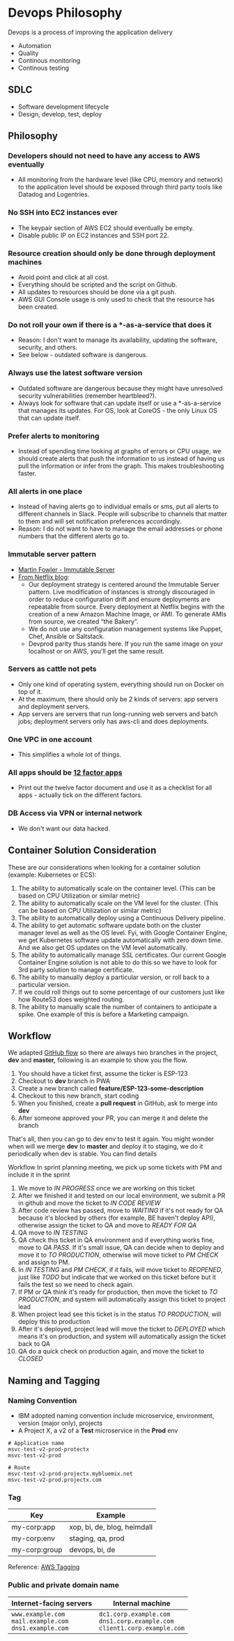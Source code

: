 # Devops Philosophy

Devops is a process of improving the application delivery

- Automation
- Quality 
- Continous monitoring
- Continous testing

## SDLC

- Software development lifecycle
- Design, develop, test, deploy

## Philosophy

### Developers should not need to have any access to AWS eventually 

- All monitoring from the hardware level (like CPU, memory and network) to the application level should be exposed through third party tools like Datadog and Logentries.

### No SSH into EC2 instances ever

- The keypair section of AWS EC2 should eventually be empty.
- Disable public IP on EC2 instances and SSH port 22.

### Resource creation should only be done through deployment machines

- Avoid point and click at all cost.
- Everything should be scripted and the script on Github.
- All updates to resources should be done via a git push.
- AWS GUI Console usage is only used to check that the resource has been created.

### Do not roll your own if there is a *-as-a-service that does it

- Reason: I don't want to manage its availability, updating the software, security, and others.
- See below - outdated software is dangerous.

### Always use the latest software version

- Outdated software are dangerous because they might have unresolved security vulnerabilities (remember heartbleed?).
- Always look for software that can update itself or use a *-as-a-service that manages its updates. For OS, look at CoreOS - the only Linux OS that can update itself.

### Prefer alerts to monitoring

- Instead of spending time looking at graphs of errors or CPU usage, we should create alerts that push the information to us instead of having us pull the information or infer from the graph. This makes troubleshooting faster.

### All alerts in one place

- Instead of having alerts go to individual emails or sms, put all alerts to different channels in Slack. People will subscribe to channels that matter to them and will set notification preferences accordingly.
- Reason: I do not want to have to manage the email addresses or phone numbers that the different alerts go to.

### Immutable server pattern

- [Martin Fowler - Immutable Server](https://martinfowler.com/bliki/ImmutableServer.html)
- [From Netflix blog](http://techblog.netflix.com/2016/03/how-we-build-code-at-netflix.html):
    - Our deployment strategy is centered around the Immutable Server pattern. Live modification of instances is strongly discouraged in order to reduce configuration drift and ensure deployments are repeatable from source. Every deployment at Netflix begins with the creation of a new Amazon Machine Image, or AMI. To generate AMIs from source, we created “the Bakery”.
    - We do not use any configuration management systems like Puppet, Chef, Ansible or Saltstack.
    - Devprod parity thus stands here. If you run the same image on your localhost or on AWS, you'll get the same result.

### Servers as cattle not pets

- Only one kind of operating system, everything should run on Docker on top of it.
- At the maximum, there should only be 2 kinds of servers: app servers and deployment servers.
- App servers are servers that run long-running web servers and batch jobs; deployment servers only has aws-cli and does deployments.

### One VPC in one account

- This simplifies a whole lot of things.

### All apps should be [12 factor apps](https://12factor.net/)

- Print out the twelve factor document and use it as a checklist for all apps - actually tick on the different factors.

### DB Access via VPN or internal network

- We don't want our data hacked.

## Container Solution Consideration

These are our considerations when looking for a container solution (example: Kubernetes or ECS):

1. The ability to automatically scale on the container level. (This can be based on CPU Utilization or similar metric)
2. The ability to automatically scale on the VM level for the cluster. (This can be based on CPU Utilization or similar metric)
3. The ability to automatically deploy using a Continuous Delivery pipeline.
4. The ability to get automatic software update both on the cluster manager level as well as the OS level. Fyi, with Google Container Engine, we get Kubernetes software update automatically with zero down time. And we also get OS updates on the VM level automatically.
5. The ability to automatically manage SSL certificates. Our current Google Container Engine solution is not able to do this so we have to look for 3rd party solution to manage certificate.
6. The ability to manually deploy a particular version, or roll back to a particular version.
7. If we could roll things out to some percentage of our customers just like how Route53 does weighted routing.
8. The ability to manually scale the number of containers to anticipate a spike. One example of this is before a Marketing campaign.

## Workflow

We adapted [GitHub flow](https://guides.github.com/introduction/flow/) so there are always two branches in the project, **dev** and **master,** following is an example to show you the flow.

1. You should have a ticket first, assume the ticker is ESP-123
2. Checkout to **dev** branch in PWA
3. Create a new branch called **feature/ESP-123-some-description**
4. Checkout to this new branch, start coding
5. When you finished, create a **pull request** in GitHub, ask to merge into **dev**
6. After someone approved your PR, you can merge it and delete the branch

That's all, then you can go to dev env to test it again. You might wonder when will we merge **dev** to **master** and deploy it to staging, we do it periodically when dev is stable. You can find details

Workflow In sprint planning meeting, we pick up some tickets with PM and include it in the sprint

1. We move to *IN PROGRESS* once we are working on this ticket
2. After we finished it and tested on our local environment, we submit a PR in github and move the ticket to *IN CODE REVIEW*
3. After code review has passed, move to *WAITING* if it's not ready for QA because it's blocked by others (for example, BE haven't deploy API), otherwise assign the ticket to QA and move to *READY FOR QA*
4. QA move to *IN TESTING*
5. QA check this ticket in QA environment and if everything works fine, move to *QA PASS*. If it's small issue, QA can decide when to deploy and move it to *TO PRODUCTION*, otherwise will move ticket to *PM CHECK* and assign to PM.
6. In *IN TESTING* and *PM CHECK*, if it fails, will move ticket to *REOPENED*, just like *TODO* but indicate that we worked on this ticket before but it fails the test so we need to check again.
7. If PM or QA think it's ready for production, then move the ticket to *TO PRODUCTION*, and system will automatically assign this ticket to project lead
8. When project lead see this ticket is in the status *TO PRODUCTION*, will deploy this to production
9. After it's deployed, project lead will move the ticket to *DEPLOYED* which means it's on production, and system will automatically assign the ticket back to QA
10. QA do a quick check on production again, and move the ticket to *CLOSED*

## Naming and Tagging

### Naming Convention

- IBM adopted naming convention include microservice, environment, version (major only), projects
- A Project X, a v2 of a **Test** microservice in the **Prod** env

```
# Application name
msvc-test-v2-prod-protectx
msvc-test-v2-prod
    
# Route
msvc-test-v2-prod-projectx.mybluemix.net
msvc-test-v2-prod.projectx.com
```

### Tag

| Key | Example |
| --- | ------- |
| my-corp:app | xop, bi, de, blog, heimdall |
| my-corp:env | staging, qa, prod |
| my-corp:group | devops, bi, de |

Reference: [AWS Tagging](https://docs.aws.amazon.com/general/latest/gr/aws_tagging.html)

### Public and private domain name

| Internet-facing servers | Internal machine |
| ----------------------- | ---------------- |
| `www.example.com`<br />`mail.example.com`<br />`dns1.example.com` | `dc1.corp.example.com`<br />`dns1.corp.example.com`<br />`client1.corp.example.com` |
